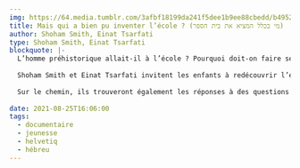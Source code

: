 ```yaml
---
img: https://64.media.tumblr.com/3afbf18199da241f5dee1b9ee88cbedd/b49521f5afc9ea3e-ce/s640x960/e0f9b1aa002c54237071975d7497b07267488eab.jpg
title: Mais qui a bien pu inventer l’école ? (מי בכלל המציא את בית הספר)
author: Shoham Smith, Einat Tsarfati
type: Shoham Smith, Einat Tsarfati
blockquote: |-
  L’homme préhistorique allait-il à l’école ? Pourquoi doit-on faire ses devoirs ? Peut-on apprendre sans aller à l’école ? Et qu’y apprend-t-on vraiment, d’ailleurs ?
  
  Shoham Smith et Einat Tsarfati invitent les enfants à redécouvrir l’endroit le plus important (ou presque) de leur vie. Au cours de ce voyage dans le temps et l’espace, ils apprendront avec les enfants de l’homme préhistorique, visiteront l’école de la Grèce antique et comprendront comment l’apprentissage a changé avec la révolution industrielle, puis avec l’arrivée des nouvelles technologies.
  
  Sur le chemin, ils trouveront également les réponses à des questions importantes telles que « Qui a inventé le sandwich ? », « Comment les enfants faisaient-ils pour louper l’école avant ? », « Pourquoi les enseignants se mettent-ils en colère ? » et « Pourquoi cela vaut-il la peine d’aller à l’école (même si on s’y ennuie parfois) ? »
  
date: 2021-08-25T16:06:00
tags:
  - documentaire
  - jeunesse
  - helvetiq
  - hébreu
---
```


